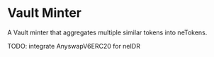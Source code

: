 # Vault Minter

A Vault minter that aggregates multiple similar tokens into neTokens.

TODO: integrate AnyswapV6ERC20 for neIDR